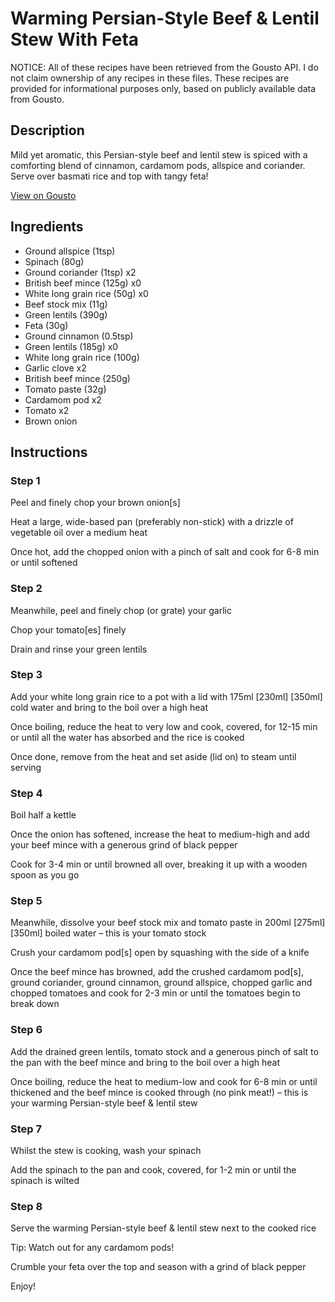 # Warming Persian-Style Beef & Lentil Stew With Feta

NOTICE: All of these recipes have been retrieved from the Gousto API. I do not claim ownership of any recipes in these files. These recipes are provided for informational purposes only, based on publicly available data from Gousto.

## Description

Mild yet aromatic, this Persian-style beef and lentil stew is spiced with a comforting blend of cinnamon, cardamom pods, allspice and coriander. Serve over basmati rice and top with tangy feta!

[View on Gousto](https://www.gousto.co.uk/recipes/cookbook/warming-persian-beef-lentil-stew)

## Ingredients

- Ground allspice (1tsp)
- Spinach (80g)
- Ground coriander (1tsp) x2
- British beef mince (125g) x0
- White long grain rice (50g) x0
- Beef stock mix (11g)
- Green lentils (390g)
- Feta (30g)
- Ground cinnamon (0.5tsp)
- Green lentils (185g) x0
- White long grain rice (100g)
- Garlic clove x2
- British beef mince (250g)
- Tomato paste (32g)
- Cardamom pod x2
- Tomato x2
- Brown onion

## Instructions


### Step 1

Peel and finely chop your brown onion[s]

Heat a large, wide-based pan (preferably non-stick) with a drizzle of vegetable oil over a medium heat

Once hot, add the chopped onion with a pinch of salt and cook for 6-8 min or until softened


### Step 2

Meanwhile, peel and finely chop (or grate) your garlic

Chop your tomato[es] finely

Drain and rinse your green lentils


### Step 3

Add your white long grain rice to a pot with a lid with 175ml <span class="text-purple">[230ml] </span><span class="text-danger">[350ml]</span> cold water and bring to the boil over a high heat

Once boiling, reduce the heat to very low and cook, covered, for 12-15 min or until all the water has absorbed and the rice is cooked

Once done, remove from the heat and set aside (lid on) to steam until serving


### Step 4

Boil half a kettle

Once the onion has softened, increase the heat to medium-high and add your beef mince with a generous grind of black pepper

Cook for 3-4 min or until browned all over, breaking it up with a wooden spoon as you go


### Step 5

Meanwhile, dissolve your beef stock mix and tomato paste in 200ml <span class="text-purple">[275ml] </span><span class="text-danger">[350ml]</span> boiled water – this is your tomato stock

Crush your cardamom pod[s] open by squashing with the side of a knife

Once the beef mince has browned, add the crushed cardamom pod[s], ground coriander, ground cinnamon, ground allspice, chopped garlic and chopped tomatoes and cook for 2-3 min or until the tomatoes begin to break down


### Step 6

Add the drained green lentils, tomato stock and a generous pinch of salt  to the pan with the beef mince and bring to the boil over a high heat

Once boiling, reduce the heat to medium-low and cook for 6-8 min or until thickened and the beef mince is cooked through (no pink meat!) – this is your warming Persian-style beef & lentil stew


### Step 7

Whilst the stew is cooking, wash your spinach

Add the spinach to the pan and cook, covered, for 1-2 min or until the spinach is wilted

### Step 8

Serve the warming Persian-style beef & lentil stew next to the cooked rice

Tip: Watch out for any cardamom pods!

Crumble your feta over the top and season with a grind of black pepper

Enjoy!

